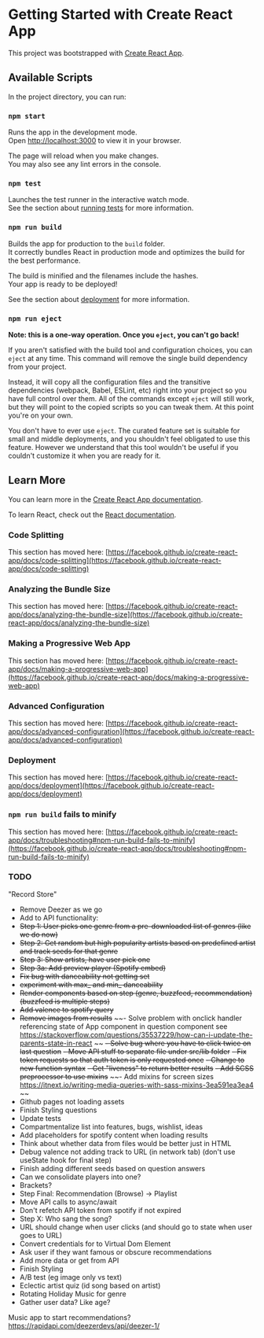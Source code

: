 # Getting Started with Create React App

This project was bootstrapped with [Create React App](https://github.com/facebook/create-react-app).

## Available Scripts

In the project directory, you can run:

### `npm start`

Runs the app in the development mode.\
Open [http://localhost:3000](http://localhost:3000) to view it in your browser.

The page will reload when you make changes.\
You may also see any lint errors in the console.

### `npm test`

Launches the test runner in the interactive watch mode.\
See the section about [running tests](https://facebook.github.io/create-react-app/docs/running-tests) for more information.

### `npm run build`

Builds the app for production to the `build` folder.\
It correctly bundles React in production mode and optimizes the build for the best performance.

The build is minified and the filenames include the hashes.\
Your app is ready to be deployed!

See the section about [deployment](https://facebook.github.io/create-react-app/docs/deployment) for more information.

### `npm run eject`

**Note: this is a one-way operation. Once you `eject`, you can't go back!**

If you aren't satisfied with the build tool and configuration choices, you can `eject` at any time. This command will remove the single build dependency from your project.

Instead, it will copy all the configuration files and the transitive dependencies (webpack, Babel, ESLint, etc) right into your project so you have full control over them. All of the commands except `eject` will still work, but they will point to the copied scripts so you can tweak them. At this point you're on your own.

You don't have to ever use `eject`. The curated feature set is suitable for small and middle deployments, and you shouldn't feel obligated to use this feature. However we understand that this tool wouldn't be useful if you couldn't customize it when you are ready for it.

## Learn More

You can learn more in the [Create React App documentation](https://facebook.github.io/create-react-app/docs/getting-started).

To learn React, check out the [React documentation](https://reactjs.org/).

### Code Splitting

This section has moved here: [https://facebook.github.io/create-react-app/docs/code-splitting](https://facebook.github.io/create-react-app/docs/code-splitting)

### Analyzing the Bundle Size

This section has moved here: [https://facebook.github.io/create-react-app/docs/analyzing-the-bundle-size](https://facebook.github.io/create-react-app/docs/analyzing-the-bundle-size)

### Making a Progressive Web App

This section has moved here: [https://facebook.github.io/create-react-app/docs/making-a-progressive-web-app](https://facebook.github.io/create-react-app/docs/making-a-progressive-web-app)

### Advanced Configuration

This section has moved here: [https://facebook.github.io/create-react-app/docs/advanced-configuration](https://facebook.github.io/create-react-app/docs/advanced-configuration)

### Deployment

This section has moved here: [https://facebook.github.io/create-react-app/docs/deployment](https://facebook.github.io/create-react-app/docs/deployment)

### `npm run build` fails to minify

This section has moved here: [https://facebook.github.io/create-react-app/docs/troubleshooting#npm-run-build-fails-to-minify](https://facebook.github.io/create-react-app/docs/troubleshooting#npm-run-build-fails-to-minify)

### TODO
"Record Store"
- Remove Deezer as we go
- Add to API functionality:
- ~~Step 1: User picks one genre from a pre-downloaded list of genres (like we do now)~~
- ~~Step 2: Get random but high popularity artists based on predefined artist and track seeds for that genre~~
- ~~Step 3: Show artists, have user pick one~~
- ~~Step 3a: Add preview player (Spotify embed)~~
- ~~Fix bug with danceability not getting set~~
- ~~experiment with max_ and min_ danceability~~
- ~~Render components based on step (genre, buzzfeed, recommendation) (buzzfeed is multiple steps)~~
- ~~Add valence to spotify query~~
- ~~Remove images from results~~
~~- Solve problem with onclick handler referencing state of App component in question component see https://stackoverflow.com/questions/35537229/how-can-i-update-the-parents-state-in-react ~~
~~- Solve bug where you have to click twice on last question~~
~~- Move API stuff to separate file under src/lib folder~~
~~- Fix token requests so that auth token is only requested once~~
~~- Change to new function syntax~~
~~- Get "liveness" to return better results~~
~~- Add SCSS preprocessor to use mixins~~
~~- Add mixins for screen sizes https://itnext.io/writing-media-queries-with-sass-mixins-3ea591ea3ea4 ~~
- Github pages not loading assets
- Finish Styling questions
- Update tests
- Compartmentalize list into features, bugs, wishlist, ideas
- Add placeholders for spotify content when loading results
- Think about whether data from files would be better just in HTML
- Debug valence not adding track to URL (in network tab) (don't use useState hook for final step)
- Finish adding different seeds based on question answers
- Can we consolidate players into one?
- Brackets?
- Step Final: Recommendation (Browse) -> Playlist
- Move API calls to async/await
- Don't refetch API token  from spotify if not expired
- Step X: Who sang the song?
- URL should change when user clicks (and should go to state when user goes to URL)
- Convert credentials for to Virtual Dom Element
- Ask user if they want famous or obscure recommendations
- Add more data or get from API
- Finish Styling
- A/B test (eg image only vs text)
- Eclectic artist quiz (id song based on artist)
- Rotating Holiday Music for genre
- Gather user data? Like age?

Music app to start recommendations?
https://rapidapi.com/deezerdevs/api/deezer-1/
